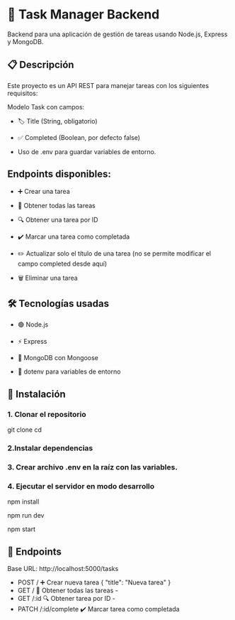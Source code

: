 # 📝 Task Manager Backend

Backend para una aplicación de gestión de tareas usando Node.js, Express y MongoDB.

## 📋 Descripción

Este proyecto es un API REST para manejar tareas con los siguientes requisitos:

Modelo Task con campos:

- 🏷️ Title (String, obligatorio)

- ✅ Completed (Boolean, por defecto false)

- Uso de .env para guardar variables de entorno.

## Endpoints disponibles:

- ➕ Crear una tarea

- 📜 Obtener todas las tareas

- 🔍 Obtener una tarea por ID

- ✔️ Marcar una tarea como completada

- ✏️ Actualizar solo el título de una tarea (no se permite modificar el campo completed desde aquí)

- 🗑️ Eliminar una tarea

## 🛠️ Tecnologías usadas

- 🟢 Node.js

- ⚡ Express

- 🍃 MongoDB con Mongoose

- 🔐 dotenv para variables de entorno

## 🚀 Instalación

### 1. Clonar el repositorio

git clone <url-del-repo>
cd <nombre-del-proyecto>

### 2.Instalar dependencias

### 3. Crear archivo .env en la raíz con las variables.

### 4. Ejecutar el servidor en modo desarrollo

npm install

npm run dev

npm start

## 🔗 Endpoints

Base URL: http://localhost:5000/tasks

- POST / ➕ Crear nueva tarea { "title": "Nueva tarea" }
- GET / 📜 Obtener todas las tareas -
- GET /:id 🔍 Obtener tarea por ID -
- PATCH /:id/complete ✔️ Marcar tarea como completada
